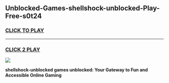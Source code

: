 
## Unblocked-Games-shellshock-unblocked-Play-Free-s0t24
<h3>
<a href="https://premium76.site?title=shellshock-unblocked&ref=18A1">CLICK TO PLAY</a></h3>
<hr>

<h3>
<a href="https://premium76.site?title=shellshock-unblocked&ref=18A1">CLICK 2 PLAY</a>
  
</h3>

<a href="https://premium76.site?title=shellshock-unblocked&ref=18A1"><img src="https://clearcache.store/games.png"></a>


**shellshock-unblocked games unblocked: Your Gateway to Fun and Accessible Online Gaming**
